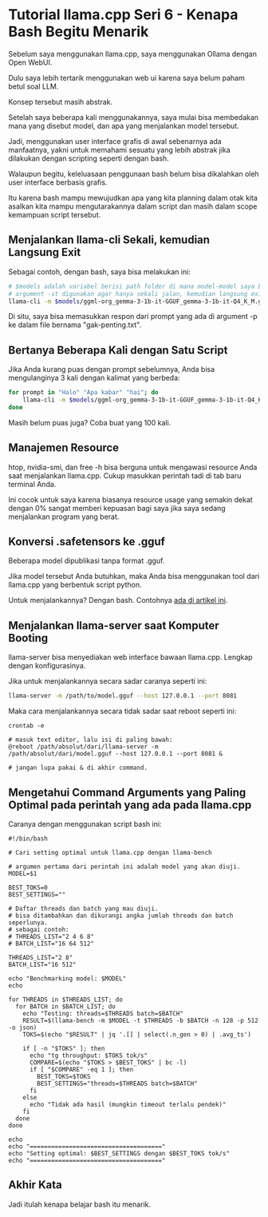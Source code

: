 # Tutorial llama.cpp Seri 6 - Kenapa Bash Begitu Menarik

Sebelum saya menggunakan llama.cpp, saya menggunakan Ollama dengan Open WebUI.

Dulu saya lebih tertarik menggunakan web ui karena saya belum paham betul soal LLM.

Konsep tersebut masih abstrak.

Setelah saya beberapa kali menggunakannya, saya mulai bisa membedakan mana yang disebut model, dan apa yang menjalankan model tersebut.

Jadi, menggunakan user interface grafis di awal sebenarnya ada manfaatnya, yakni untuk memahami sesuatu yang lebih abstrak jika dilakukan dengan scripting seperti dengan bash.

Walaupun begitu, keleluasaan penggunaan bash belum bisa dikalahkan oleh user interface berbasis grafis.

Itu karena bash mampu mewujudkan apa yang kita planning dalam otak kita asalkan kita mampu mengutarakannya dalam script dan masih dalam scope kemampuan script tersebut.

## Menjalankan llama-cli Sekali, kemudian Langsung Exit

Sebagai contoh, dengan bash, saya bisa melakukan ini:

```bash
# $models adalah variabel berisi path folder di mana model-model saya berada.
# argument -st digunakan agar hanya sekali jalan, kemudian langsung exit.
llama-cli -m $models/ggml-org_gemma-3-1b-it-GGUF_gemma-3-1b-it-Q4_K_M.gguf -p "hai. balas dengan 1 kalimat saja" -st > gak-penting.txt
```

Di situ, saya bisa memasukkan respon dari prompt yang ada di argument -p ke dalam file bernama "gak-penting.txt".

## Bertanya Beberapa Kali dengan Satu Script

Jika Anda kurang puas dengan prompt sebelumnya, Anda bisa mengulanginya 3 kali dengan kalimat yang berbeda:

```bash
for prompt in "Halo" "Apa kabar" "hai"; do
    llama-cli -m $models/ggml-org_gemma-3-1b-it-GGUF_gemma-3-1b-it-Q4_K_M.gguf -p "$prompt" -st > "$prompt.txt"
done
```

Masih belum puas juga? Coba buat yang 100 kali.

## Manajemen Resource

htop, nvidia-smi, dan free -h bisa berguna untuk mengawasi resource Anda saat menjalankan llama.cpp. Cukup masukkan perintah tadi di tab baru terminal Anda.

Ini cocok untuk saya karena biasanya resource usage yang semakin dekat dengan 0% sangat memberi kepuasan bagi saya jika saya sedang menjalankan program yang berat.

## Konversi .safetensors ke .gguf

Beberapa model dipublikasi tanpa format .gguf.

Jika model tersebut Anda butuhkan, maka Anda bisa menggunakan tool dari llama.cpp yang berbentuk script python.

Untuk menjalankannya? Dengan bash. Contohnya [ada di artikel ini](../2025-08/Tutorial-llama.cpp-Seri-5-Konversi-Model-ke-GGUF-dan-Kuantisasinya.md).

## Menjalankan llama-server saat Komputer Booting

llama-server bisa menyediakan web interface bawaan llama.cpp. Lengkap dengan konfigurasinya.

Jika untuk menjalankannya secara sadar caranya seperti ini:

```bash
llama-server -m /path/to/model.gguf --host 127.0.0.1 --port 8081
```

Maka cara menjalankannya secara tidak sadar saat reboot seperti ini:

```apacheconf
crontab -e

# masuk text editor, lalu isi di paling bawah:
@reboot /path/absolut/dari/llama-server -m /path/absolut/dari/model.gguf --host 127.0.0.1 --port 8081 &

# jangan lupa pakai & di akhir command.
```

## Mengetahui Command Arguments yang Paling Optimal pada perintah yang ada pada llama.cpp

Caranya dengan menggunakan script bash ini:

```
#!/bin/bash

# Cari setting optimal untuk llama.cpp dengan llama-bench

# argumen pertama dari perintah ini adalah model yang akan diuji.
MODEL=$1

BEST_TOKS=0
BEST_SETTINGS=""

# Daftar threads dan batch yang mau diuji.
# bisa ditambahkan dan dikurangi angka jumlah threads dan batch seperlunya.
# sebagai contoh:
# THREADS_LIST="2 4 6 8"
# BATCH_LIST="16 64 512"

THREADS_LIST="2 8"
BATCH_LIST="16 512"

echo "Benchmarking model: $MODEL"
echo

for THREADS in $THREADS_LIST; do
  for BATCH in $BATCH_LIST; do
    echo "Testing: threads=$THREADS batch=$BATCH"
    RESULT=$(llama-bench -m $MODEL -t $THREADS -b $BATCH -n 128 -p 512 -o json)
    TOKS=$(echo "$RESULT" | jq '.[] | select(.n_gen > 0) | .avg_ts')

    if [ -n "$TOKS" ]; then
      echo "tg throughput: $TOKS tok/s"
      COMPARE=$(echo "$TOKS > $BEST_TOKS" | bc -l)
      if [ "$COMPARE" -eq 1 ]; then
        BEST_TOKS=$TOKS
        BEST_SETTINGS="threads=$THREADS batch=$BATCH"
      fi
    else
      echo "Tidak ada hasil (mungkin timeout terlalu pendek)"
    fi
  done
done

echo
echo "====================================="
echo "Setting optimal: $BEST_SETTINGS dengan $BEST_TOKS tok/s"
echo "====================================="
```

## Akhir Kata

Jadi itulah kenapa belajar bash itu menarik.
